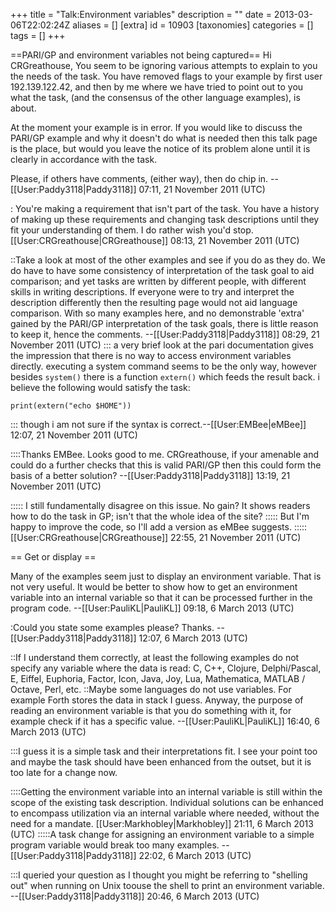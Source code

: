 +++
title = "Talk:Environment variables"
description = ""
date = 2013-03-06T22:02:24Z
aliases = []
[extra]
id = 10903
[taxonomies]
categories = []
tags = []
+++

==PARI/GP and environment variables not being captured==
Hi CRGreathouse, You seem to be ignoring various attempts to explain to you the needs of the task. You have removed flags to your example by first user 192.139.122.42, and then by me where we have tried to point out to you what the task, (and the consensus of the other language examples), is about.

At the moment your example is in error. If you would like to discuss the PARI/GP example and why it doesn't do what is needed then this talk page is the place, but would you leave the notice of its problem alone until it is clearly in accordance with the task.

Please, if others have comments, (either way), then do chip in. --[[User:Paddy3118|Paddy3118]] 07:11, 21 November 2011 (UTC)

: You're making a requirement that isn't part of the task. You have a history of making up these requirements and changing task descriptions until they fit your understanding of them. I do rather wish you'd stop. [[User:CRGreathouse|CRGreathouse]] 08:13, 21 November 2011 (UTC)

::Take a look at most of the other examples and see if you do as they do. We do have to have some consistency of interpretation of the task goal to aid comparison; and yet tasks are written by different people, with different skills in writing descriptions.  If everyone were to try and interpret the description differently then the resulting page would not aid language comparison. With so many examples here, and no demonstrable 'extra' gained by the PARI/GP interpretation of the task goals, there is little reason to keep it, hence the comments. --[[User:Paddy3118|Paddy3118]] 08:29, 21 November 2011 (UTC)
::: a very brief look at the pari documentation gives the impression that there is no way to access environment variables directly. executing a system command seems to be the only way, however besides <code>system()</code> there is a function <code>extern()</code> which feeds the result back. i believe the following would satisfy the task:

```PARI/GP
print(extern("echo $HOME"))
```

::: though i am not sure if the syntax is correct.--[[User:EMBee|eMBee]] 12:07, 21 November 2011 (UTC)

::::Thanks EMBee. Looks good to me. CRGreathouse, if your amenable and could do a further checks that this is valid PARI/GP then this could form the basis of a better solution? --[[User:Paddy3118|Paddy3118]] 13:19, 21 November 2011 (UTC)

::::: I still fundamentally disagree on this issue. No gain?  It shows readers how to do the task in GP; isn't that the whole idea of the site?
::::: But I'm happy to improve the code, so I'll add a version as eMBee suggests.
::::: [[User:CRGreathouse|CRGreathouse]] 22:55, 21 November 2011 (UTC)

== Get or display ==

Many of the examples seem just to display an environment variable. That is not very useful. It would be better to show how to get an environment variable into an internal variable so that it can be processed further in the program code. --[[User:PauliKL|PauliKL]] 09:18, 6 March 2013 (UTC)

:Could you state some examples please? Thanks. --[[User:Paddy3118|Paddy3118]] 12:07, 6 March 2013 (UTC)

::If I understand them correctly, at least the following examples do not specify any variable where the data is read: C, C++, Clojure, Delphi/Pascal, E, Eiffel, Euphoria, Factor, Icon, Java, Joy, Lua, Mathematica, MATLAB / Octave, Perl, etc.
::Maybe some languages do not use variables. For example Forth stores the data in stack I guess. Anyway, the purpose of reading an environment variable is that you do something with it, for example check if it has a specific value. --[[User:PauliKL|PauliKL]] 16:40, 6 March 2013 (UTC)

:::I guess it is a simple task and their interpretations fit. I see your point too and maybe the task should have been enhanced from the outset, but it is too late for a change now.

::::Getting the environment variable into an internal variable is still within the scope of the existing task description. Individual solutions can be enhanced to encompass utilization via an internal variable where needed, without the need for a mandate.  [[User:Markhobley|Markhobley]] 21:11, 6 March 2013 (UTC)
:::::A task change for assigning an environment variable to a simple program variable would break too many examples. --[[User:Paddy3118|Paddy3118]] 22:02, 6 March 2013 (UTC)

:::I queried your question as I thought you might be referring to "shelling out" when running on Unix toouse the shell to print an environment variable. --[[User:Paddy3118|Paddy3118]] 20:46, 6 March 2013 (UTC)
